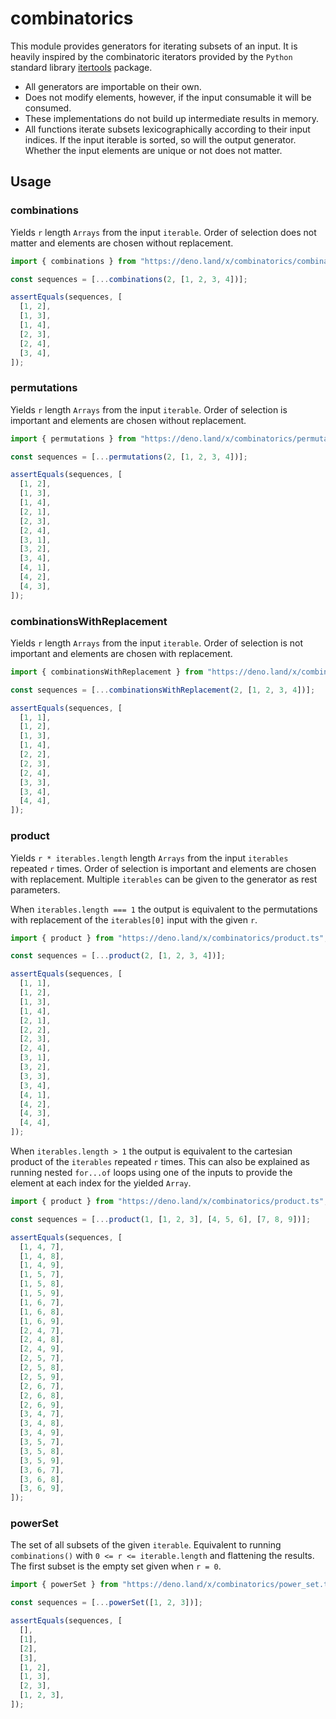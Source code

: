 # combinatorics

This module provides generators for iterating subsets of an input. It is heavily
inspired by the combinatoric iterators provided by the `Python` standard library
[itertools](https://docs.python.org/3/library/itertools.html) package.

- All generators are importable on their own.
- Does not modify elements, however, if the input consumable it will be
  consumed.
- These implementations do not build up intermediate results in memory.
- All functions iterate subsets lexicographically according to their input
  indices. If the input iterable is sorted, so will the output generator.
  Whether the input elements are unique or not does not matter.

## Usage

### combinations

Yields `r` length `Arrays` from the input `iterable`. Order of selection does
not matter and elements are chosen without replacement.

```ts
import { combinations } from "https://deno.land/x/combinatorics/combinations.ts";

const sequences = [...combinations(2, [1, 2, 3, 4])];

assertEquals(sequences, [
  [1, 2],
  [1, 3],
  [1, 4],
  [2, 3],
  [2, 4],
  [3, 4],
]);
```

### permutations

Yields `r` length `Arrays` from the input `iterable`. Order of selection is
important and elements are chosen without replacement.

```ts
import { permutations } from "https://deno.land/x/combinatorics/permutations.ts";

const sequences = [...permutations(2, [1, 2, 3, 4])];

assertEquals(sequences, [
  [1, 2],
  [1, 3],
  [1, 4],
  [2, 1],
  [2, 3],
  [2, 4],
  [3, 1],
  [3, 2],
  [3, 4],
  [4, 1],
  [4, 2],
  [4, 3],
]);
```

### combinationsWithReplacement

Yields `r` length `Arrays` from the input `iterable`. Order of selection is not
important and elements are chosen with replacement.

```ts
import { combinationsWithReplacement } from "https://deno.land/x/combinatorics/combinations_with_replacement.ts";

const sequences = [...combinationsWithReplacement(2, [1, 2, 3, 4])];

assertEquals(sequences, [
  [1, 1],
  [1, 2],
  [1, 3],
  [1, 4],
  [2, 2],
  [2, 3],
  [2, 4],
  [3, 3],
  [3, 4],
  [4, 4],
]);
```

### product

Yields `r * iterables.length` length `Arrays` from the input `iterables`
repeated `r` times. Order of selection is important and elements are chosen with
replacement. Multiple `iterables` can be given to the generator as rest
parameters.

When `iterables.length === 1` the output is equivalent to the permutations with
replacement of the `iterables[0]` input with the given `r`.

```ts
import { product } from "https://deno.land/x/combinatorics/product.ts";

const sequences = [...product(2, [1, 2, 3, 4])];

assertEquals(sequences, [
  [1, 1],
  [1, 2],
  [1, 3],
  [1, 4],
  [2, 1],
  [2, 2],
  [2, 3],
  [2, 4],
  [3, 1],
  [3, 2],
  [3, 3],
  [3, 4],
  [4, 1],
  [4, 2],
  [4, 3],
  [4, 4],
]);
```

When `iterables.length > 1` the output is equivalent to the cartesian product of
the `iterables` repeated `r` times. This can also be explained as running nested
`for...of` loops using one of the inputs to provide the element at each index
for the yielded `Array`.

```ts
import { product } from "https://deno.land/x/combinatorics/product.ts";

const sequences = [...product(1, [1, 2, 3], [4, 5, 6], [7, 8, 9])];

assertEquals(sequences, [
  [1, 4, 7],
  [1, 4, 8],
  [1, 4, 9],
  [1, 5, 7],
  [1, 5, 8],
  [1, 5, 9],
  [1, 6, 7],
  [1, 6, 8],
  [1, 6, 9],
  [2, 4, 7],
  [2, 4, 8],
  [2, 4, 9],
  [2, 5, 7],
  [2, 5, 8],
  [2, 5, 9],
  [2, 6, 7],
  [2, 6, 8],
  [2, 6, 9],
  [3, 4, 7],
  [3, 4, 8],
  [3, 4, 9],
  [3, 5, 7],
  [3, 5, 8],
  [3, 5, 9],
  [3, 6, 7],
  [3, 6, 8],
  [3, 6, 9],
]);
```

### powerSet

The set of all subsets of the given `iterable`. Equivalent to running
`combinations()` with `0 <= r <= iterable.length` and flattening the results.
The first subset is the empty set given when `r = 0`.

```ts
import { powerSet } from "https://deno.land/x/combinatorics/power_set.ts";

const sequences = [...powerSet([1, 2, 3])];

assertEquals(sequences, [
  [],
  [1],
  [2],
  [3],
  [1, 2],
  [1, 3],
  [2, 3],
  [1, 2, 3],
]);
```
